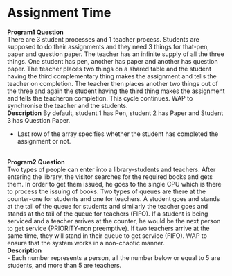 # Assignment  Time
<b>Program1</b>
<b>Question</b><br>
There  are  3  student  processes  and  1  teacher  process.  Students  are  supposed  to  do  their assignments  and  they  need  3  things  for  that-pen,  paper  and  question  paper.  The  teacher  has  an infinite  supply  of  all  the  three  things.  One  student  has  pen,  another  has  paper  and  another  has question paper. The teacher places two things on a shared table and the student having the third complementary thing makes the assignment and tells the teacher on completion. The teacher then places another two things out of the three and again the student having the third thing makes the assignment  and  tells  the  teacheron  completion.  This  cycle  continues.  WAP  to  synchronise  the teacher and the students.<br>
<b>Description</b>
 By default, student 1 has Pen, student 2 has Paper and Student 3 has Question Paper.
- Last row of the array specifies whether the student has completed the assignment or not.
<br>
<b>Program2</b>
<b>Question</b><br>
Two  types  of  people  can  enter  into  a  library-students  and  teachers.  After  entering  the library,  the  visitor  searches  for  the  required  books  and  gets  them.  In  order  to  get  them issued,  he  goes  to  the  single  CPU  which  is  there  to  process  the  issuing  of  books.  Two types of queues are there at the counter-one for students and one for teachers. A student goes  and  stands  at  the  tail  of  the  queue  for  students  and  similarly  the  teacher  goes  and stands  at  the  tail  of  the  queue  for  teachers  (FIFO).  If  a  student  is  being  serviced  and  a teacher arrives at the counter, he would be the next person to get service (PRIORITY-non preemptive). If two teachers arrive at the same time, they will stand in their queue to get service (FIFO). WAP to ensure that the system works in a non-chaotic manner. <br>
<b>Description</b>
<br>
- Each number represents a person, all the number below or equal to 5 are students, and more than 5 are teachers.
